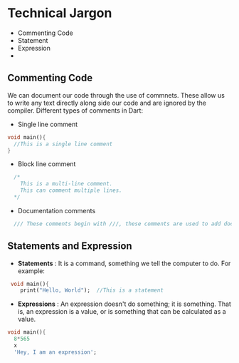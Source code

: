 # Technical Jargon
* Commenting Code
* Statement
* Expression
* 



## Commenting Code
We can document our code through the use of commnets. These allow us to write any text directly along side our code and are ignored by the compiler.
Different types of comments in Dart:
* Single line comment
```Dart
void main(){
  //This is a single line comment
}
```

* Block line comment
```Dart
  /* 
    This is a multi-line comment.
    This can comment multiple lines.
  */
```

* Documentation comments
```Dart
  /// These comments begin with ///, these comments are used to add documnetation comments to our code
```

## Statements and Expression
* **Statements** : It is a command, something we tell the computer to do. For example:
```Dart
 void main(){
    print("Hello, World");  //This is a statement
```

* **Expressions** : An expression doesn't do something; it is something. That is, an expression is a value, or is something that can be calculated as a value.
```Dart
void main(){
  8*565
  x
  'Hey, I am an expression';
```

